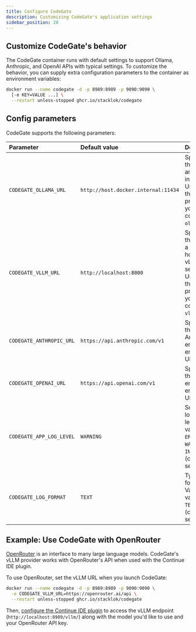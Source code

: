 ```yaml
---
title: Configure CodeGate
description: Customizing CodeGate's application settings
sidebar_position: 20
---
```


## Customize CodeGate's behavior

The CodeGate container runs with default settings to support Ollama, Anthropic,
and OpenAI APIs with typical settings. To customize the behavior, you can supply
extra configuration parameters to the container as environment variables:

```bash {2}
docker run --name codegate -d -p 8989:8989 -p 9090:9090 \
  [-e KEY=VALUE ...] \
  --restart unless-stopped ghcr.io/stacklok/codegate
```

## Config parameters

CodeGate supports the following parameters:

| Parameter                | Default value                       | Description                                                                                                   |
| :----------------------- | :---------------------------------- | :------------------------------------------------------------------------------------------------------------ |
| `CODEGATE_OLLAMA_URL`    | `http://host.docker.internal:11434` | Specifies the URL of an Ollama instance. Used when the provider in your plugin config is `ollama`.            |
| `CODEGATE_VLLM_URL`      | `http://localhost:8000`             | Specifies the URL of a model hosted by a vLLM server. Used when the provider in your plugin config is `vllm`. |
| `CODEGATE_ANTHROPIC_URL` | `https://api.anthropic.com/v1`      | Specifies the Anthropic engine API endpoint URL.                                                              |
| `CODEGATE_OPENAI_URL`    | `https://api.openai.com/v1`         | Specifies the OpenAI engine API endpoint URL.                                                                 |
| `CODEGATE_APP_LOG_LEVEL` | `WARNING`                           | Sets the logging level. Valid values: `ERROR`, `WARNING`, `INFO`, `DEBUG` (case sensitive)                    |
| `CODEGATE_LOG_FORMAT`    | `TEXT`                              | Type of log formatting. Valid values: `TEXT`, `JSON` (case sensitive)                                         |

## Example: Use CodeGate with OpenRouter

[OpenRouter](https://openrouter.ai/) is an interface to many large language
models. CodeGate's vLLM provider works with OpenRouter's API when used with the
Continue IDE plugin.

To use OpenRouter, set the vLLM URL when you launch CodeGate:

```bash {2}
docker run --name codegate -d -p 8989:8989 -p 9090:9090 \
  -e CODEGATE_VLLM_URL=https://openrouter.ai/api \
  --restart unless-stopped ghcr.io/stacklok/codegate
```

Then, [configure the Continue IDE plugin](./use-with-continue.mdx) to access the
vLLM endpoint (`http://localhost:8989/vllm/`) along with the model you'd like to
use and your OpenRouter API key.
